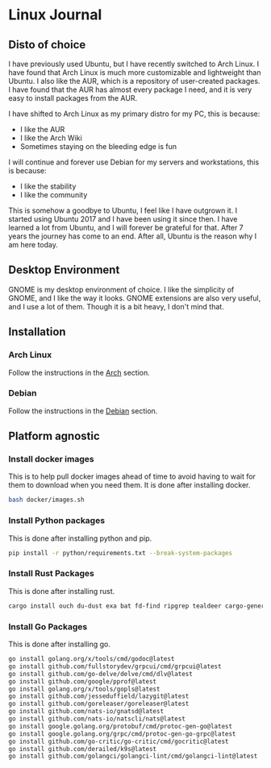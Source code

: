 # Linux Journal

## Disto of choice

I have previously used Ubuntu, but I have recently switched to Arch Linux. I have found that Arch Linux is much more customizable and lightweight than Ubuntu. I also like the AUR, which is a repository of user-created packages. I have found that the AUR has almost every package I need, and it is very easy to install packages from the AUR.

I have shifted to Arch Linux as my primary distro for my PC, this is because:

- I like the AUR
- I like the Arch Wiki
- Sometimes staying on the bleeding edge is fun

I will continue and forever use Debian for my servers and workstations, this is because:

- I like the stability
- I like the community

This is somehow a goodbye to Ubuntu, I feel like I have outgrown it. I started using Ubuntu 2017 and I have been using it since then. I have learned a lot from Ubuntu, and I will forever be grateful for that. After 7 years the journey has come to an end. After all, Ubuntu is the reason why I am here today.

## Desktop Environment

GNOME is my desktop environment of choice. I like the simplicity of GNOME, and I like the way it looks. GNOME extensions are also very useful, and I use a lot of them. Though it is a bit heavy, I don't mind that.

## Installation

### Arch Linux

Follow the instructions in the [Arch](archinstall.md) section.

### Debian

Follow the instructions in the [Debian](debianinstall.md) section.

## Platform agnostic

### Install docker images

This is to help pull docker images ahead of time to avoid having to wait for them to download when you need them. It is done after installing docker.

```bash
bash docker/images.sh
```

### Install Python packages

This is done after installing python and pip.

```bash
pip install -r python/requirements.txt --break-system-packages
```

### Install Rust Packages

This is done after installing rust.

```bash
cargo install ouch du-dust exa bat fd-find ripgrep tealdeer cargo-generate jwt-cli wasm-pack
```

### Install Go Packages

This is done after installing go.

```bash
go install golang.org/x/tools/cmd/godoc@latest
go install github.com/fullstorydev/grpcui/cmd/grpcui@latest
go install github.com/go-delve/delve/cmd/dlv@latest
go install github.com/google/pprof@latest
go install golang.org/x/tools/gopls@latest
go install github.com/jesseduffield/lazygit@latest
go install github.com/goreleaser/goreleaser@latest
go install github.com/nats-io/gnatsd@latest
go install github.com/nats-io/natscli/nats@latest
go install google.golang.org/protobuf/cmd/protoc-gen-go@latest
go install google.golang.org/grpc/cmd/protoc-gen-go-grpc@latest
go install github.com/go-critic/go-critic/cmd/gocritic@latest
go install github.com/derailed/k9s@latest
go install github.com/golangci/golangci-lint/cmd/golangci-lint@latest
```
